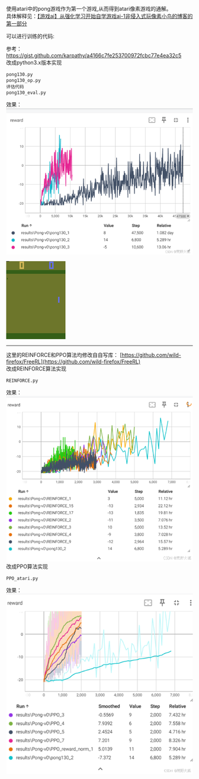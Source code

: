 使用atari中的pong游戏作为第一个游戏,从而得到atari像素游戏的通解。  
具体解释见：[【游戏ai】从强化学习开始自学游戏ai-1非侵入式玩像素小鸟的博客的第一部分](https://blog.csdn.net/weixin_56760882/article/details/145848700)


可以进行训练的代码:

参考：https://gist.github.com/karpathy/a4166c7fe253700972fcbc77e4ea32c5   
改成python3.x版本实现
```
pong130.py
pong130_op.py
评估代码
pong130_eval.py
```
效果：  
![alt text](images/image.png)


![alt text](results\Pong-v0\pong130_2\evaluate.gif)

---
这里的REINFORCE和PPO算法均修改自自写库：  [https://github.com/wild-firefox/FreeRL](https://github.com/wild-firefox/FreeRL)  
改成REINFORCE算法实现 
```
REINFORCE.py
```
效果：  
![alt text](images/image-1.png)  
改成PPO算法实现
```
PPO_atari.py
```
效果：  
![alt text](images/image-2.png)
